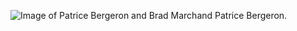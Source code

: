 ![Image of Patrice Bergeron and Brad Marchand](https://s3.amazonaws.com/bostonsportsjournal-cdn/uploads/2019/02/GettyImages-116446808.jpg) Patrice Bergeron.
